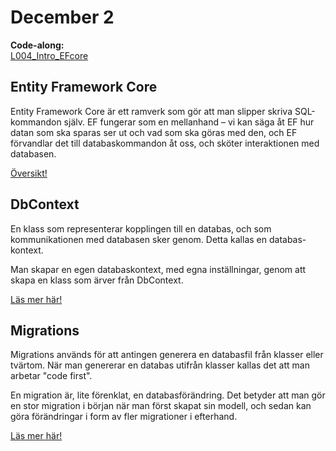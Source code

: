 # December 2

**Code-along:**  
[L004_Intro_EFcore](https://github.com/everyloop/NET24-Databases/tree/master/Code-along/L004_Intro_EFcore)  
 
## Entity Framework Core

Entity Framework Core är ett ramverk som gör att man slipper skriva SQL-kommandon själv. EF fungerar som en mellanhand – vi kan säga åt EF hur datan som ska sparas ser ut och vad som ska göras med den, och EF förvandlar det till databaskommandon åt oss, och sköter interaktionen med databasen.

[Översikt!](https://learn.microsoft.com/en-us/ef/core/)

## DbContext

En klass som representerar kopplingen till en databas, och som kommunikationen med databasen sker genom. Detta kallas en databas-kontext.

Man skapar en egen databaskontext, med egna inställningar, genom att skapa en klass som ärver från DbContext.

[Läs mer här!](https://learn.microsoft.com/en-us/ef/core/dbcontext-configuration/)

## Migrations

Migrations används för att antingen generera en databasfil från klasser eller tvärtom. När man genererar en databas utifrån klasser kallas det att man arbetar "code first".

En migration är, lite förenklat, en databasförändring. Det betyder att man gör en stor migration i början när man först skapat sin modell, och sedan kan göra förändringar i form av fler migrationer i efterhand.

[Läs mer här!](https://learn.microsoft.com/en-us/ef/core/managing-schemas/migrations/?tabs=vs)